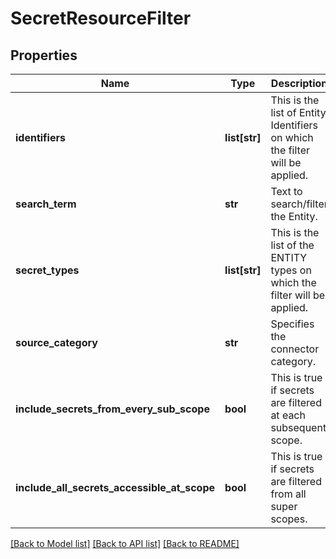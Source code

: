 # SecretResourceFilter

## Properties
Name | Type | Description | Notes
------------ | ------------- | ------------- | -------------
**identifiers** | **list[str]** | This is the list of Entity Identifiers on which the filter will be applied. | [optional] 
**search_term** | **str** | Text to search/filter the Entity. | [optional] 
**secret_types** | **list[str]** | This is the list of the ENTITY types on which the filter will be applied. | [optional] 
**source_category** | **str** | Specifies the connector category. | [optional] 
**include_secrets_from_every_sub_scope** | **bool** | This is true if secrets are filtered at each subsequent scope. | [optional] 
**include_all_secrets_accessible_at_scope** | **bool** | This is true if secrets are filtered from all super scopes. | [optional] 

[[Back to Model list]](../README.md#documentation-for-models) [[Back to API list]](../README.md#documentation-for-api-endpoints) [[Back to README]](../README.md)

